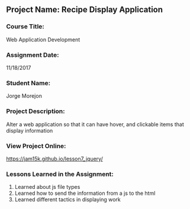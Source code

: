 ## Project Name:  Recipe Display Application

### Course Title:
Web Application Development

### Assignment Date:  
11/18/2017

### Student Name:  
Jorge Morejon

### Project Description:
Alter a web application so that it can have hover, and clickable items that display information

### View Project Online:

https://jam15k.github.io/lesson7_jquery/


### Lessons Learned in the Assignment:
1. Learned about js file types
2. Learned how to send the information from a js to the html
3. Learned different tactics in displaying work

